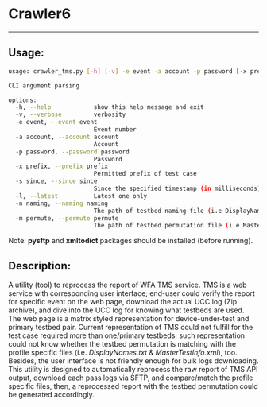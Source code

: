 # Crawler6
---

## Usage:

```sh
usage: crawler_tms.py [-h] [-v] -e event -a account -p password [-x prefix] [-s since] [-l] [-n naming] [-m permute]

CLI argument parsing

options:
  -h, --help            show this help message and exit
  -v, --verbose         verbosity
  -e event, --event event
                        Event number
  -a account, --account account
                        Account
  -p password, --password password
                        Password
  -x prefix, --prefix prefix
                        Permitted prefix of test case
  -s since, --since since
                        Since the specified timestamp (in milliseconds)
  -l, --latest          Latest one only
  -n naming, --naming naming
                        The path of testbed naming file (i.e DisplayNames.txt)
  -m permute, --permute permute
                        The path of testbed permutation file (i.e MasterTestInfo.xml)
```

Note: **pysftp** and **xmltodict** packages should be installed (before running).


## Description:

A utility (tool) to reprocess the report of WFA TMS service.
TMS is a web service with corresponding user interface; end-user could verify the report for specific event on the web page, download the actual UCC log (Zip archive), and dive into the UCC log for knowing what testbeds are used. The web page is a matrix styled representation for device-under-test and primary testbed pair.
Current representation of TMS could not fulfill for the test case required more than one/primary testbeds; such representation could not know whether the testbed permutation is matching with the profile specific files (i.e. _DisplayNames.txt_ & _MasterTestInfo.xml_), too. Besides, the user interface is not friendly enough for bulk logs downloading.
This utility is designed to automatically reprocess the raw report of TMS API output, download each pass logs via SFTP, and compare/match the profile specific files, then, a reprocessed report with the testbed permutation could be generated accordingly.

